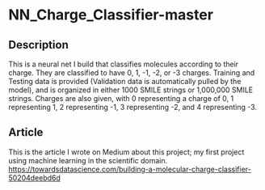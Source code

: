 # NN_Charge_Classifier-master

## Description
This is a neural net I build that classifies molecules according to their charge. They are classified to have 0, 1, -1, -2, or -3 charges. Training and Testing data is provided (Validation data is automatically pulled by the model), and is organized in either 1000 SMILE strings or 1,000,000 SMILE strings. Charges are also given, with 0 representing a charge of 0, 1 representing 1, 2 representing -1, 3 representing -2, and 4 representing -3.

## Article
This is the article I wrote on Medium about this project; my first project using machine learning in the scientific domain.
https://towardsdatascience.com/building-a-molecular-charge-classifier-50204deebd6d
